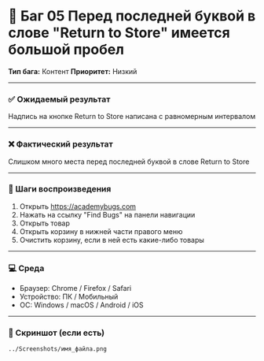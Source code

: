 # 🐞 Баг 05 Перед последней буквой в слове "Return to Store" имеется большой пробел

**Тип бага:**  Контент
**Приоритет:**  Низкий

---

### ✅ Ожидаемый результат

Надпись на кнопке Return to Store написана с равномерным интервалом

---

### ❌ Фактический результат

Слишком много места перед последней буквой в слове Return to Store

---

### 🔁 Шаги воспроизведения

1. Открыть https://academybugs.com
2. Нажать на ссылку "Find Bugs" на панели навигации
3. Открыть товар
4. Открыть корзину в нижней части правого меню
5. Очистить корзину, если в ней есть какие-либо товары

---

### 💻 Среда

- Браузер: Chrome / Firefox / Safari
- Устройство: ПК / Мобильный
- ОС: Windows / macOS / Android / iOS

---

### 📸 Скриншот (если есть)

`../Screenshots/имя_файла.png`
